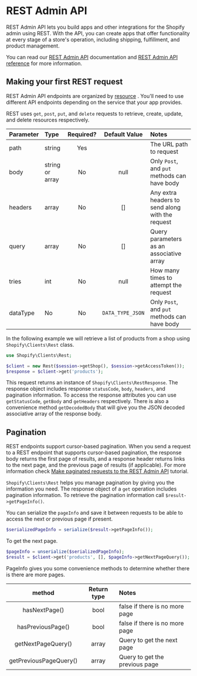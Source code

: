 # REST Admin API

REST Admin API lets you build apps and other integrations for the Shopify admin using REST. With the API, you can create apps that offer functionality at every stage of a store's operation, including shipping, fulfillment, and product management.

You can read our [REST Admin API](https://shopify.dev/docs/admin-api/getting-started#rest-admin-api) documentation and [REST Admin API reference](https://shopify.dev/docs/admin-api/rest/reference) for more information.

## Making your first REST request

REST Admin API endpoints are organized by [resource](https://shopify.dev/docs/admin-api/rest/reference#selecting-apis-for-your-app) . You'll need to use different API endpoints depending on the service that your app provides.

REST uses `get`, `post`, `put`, and `delete` requests to retrieve, create, update, and delete resources respectively.

| Parameter | Type            | Required? | Default Value    | Notes                                            |
|:----------|:----------------|:---------:|:----------------:|:-------------------------------------------------|
| path      | string          |    Yes    |                  | The URL path to request                          |
| body      | string or array |    No     |     null         | Only `Post`, and `put` methods can have body     |
| headers   | array           |    No     |      []          | Any extra headers to send along with the request |
| query     | array           |    No     |      []          | Query parameters as an associative array         |
| tries     | int             |    No     |     null         | How many times to attempt the request            |
| dataType  | No              |    No     | `DATA_TYPE_JSON` | Only `Post`, and `put` methods can have body     |

In the following example we will retrieve a list of products from a shop using `Shopify\Clients\Rest` class.

```php
use Shopify\Clients\Rest;

$client = new Rest($session->getShop(), $session->getAccessToken());
$response = $client->get('products');
```

This request returns an instance of `Shopify\Clients\RestResponse`. The response object includes response `statusCode`, `body`, `headers`, and pagination information. To access the response attributes you can use `getStatusCode`, `getBody` and `getHeaders` respectively. There is also a convenience method `getDecodedBody` that will give you the JSON decoded associative array of the response body.

## Pagination

REST endpoints support cursor-based pagination. When you send a request to a REST endpoint that supports cursor-based pagination, the response body returns the first page of results, and a response header returns links to the next page, and the previous page of results (if applicable). For more information check [Make paginated requests to the REST Admin API](https://shopify.dev/tutorials/make-paginated-requests-to-rest-admin-api) tutorial.

`Shopify\Clients\Rest` helps you manage pagination by giving you the information you need. The response object of a `get` operation includes pagination information. To retrieve the pagination information call `$result->getPageInfo()`.

You can serialize the `pageInfo` and save it between requests to be able to access the next or previous page if present.

```php
$serializedPageInfo = serialize($result->getPageInfo());
```

To get the next page.

```php
$pageInfo = unserialize($serializedPageInfo);
$result = $client->get('products', [], $pageInfo->getNextPageQuery());
```

PageInfo gives you some convenience methods to determine whether there is there are more pages.

|         method         | Return type | Notes                          |
|:----------------------:|:-----------:|:-------------------------------|
|     hasNextPage()      |    bool     | false if there is no more page |
|   hasPreviousPage()    |    bool     | false if there is no more page |
|   getNextPageQuery()   |    array    | Query to get the next page     |
| getPreviousPageQuery() |    array    | Query to get the previous page |
